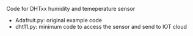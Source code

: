 Code for DHTxx humidity and temeperature sensor

- Adafruit.py: original example code
- dht11.py: minimum code to access the sensor and send to IOT cloud
